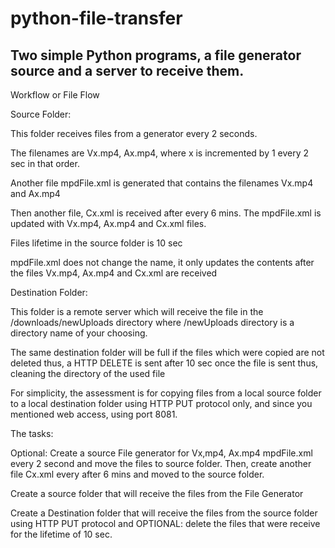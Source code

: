 # python-file-transfer
## Two simple Python programs, a file generator source and a server to receive them.

Workflow or File Flow

 

Source Folder:

This folder receives files from a generator every 2 seconds.

The filenames are Vx.mp4, Ax.mp4, where x is incremented by 1 every 2 sec in that order.

Another file mpdFile.xml is generated that contains the filenames Vx.mp4 and Ax.mp4

Then another file, Cx.xml is received after every 6 mins. The mpdFile.xml is updated with Vx.mp4, Ax.mp4 and Cx.xml files.

Files lifetime in the source folder is 10 sec

mpdFile.xml does not change the name, it only updates the contents after the files Vx.mp4, Ax.mp4 and Cx.xml are received

 

Destination Folder:

This folder is a remote server which will receive the file in the /downloads/newUploads directory where /newUploads directory is a directory name of your choosing.

The same destination folder will be full if the files which were copied are not deleted thus, a HTTP DELETE is sent after 10 sec once the file is sent thus, cleaning the directory of the used file

 

For simplicity, the assessment is for copying files from a local source folder to a local destination folder using HTTP PUT protocol only, and since you mentioned web access, using port 8081.

 

The tasks:

 

Optional: Create a source File generator for Vx,mp4, Ax.mp4 mpdFile.xml every 2 second and move the files to source folder. Then, create another file Cx.xml every after 6 mins and moved to the source folder.

 

Create a source folder that will receive the files from the File Generator

Create a Destination folder that will receive the files from the source folder using HTTP PUT protocol and OPTIONAL: delete the files that were receive for the lifetime of 10 sec.
